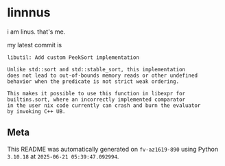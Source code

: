 # linnnus

i am linus. that's me.

my latest commit is

```
libutil: Add custom PeekSort implementation

Unlike std::sort and std::stable_sort, this implementation
does not lead to out-of-bounds memory reads or other undefined
behavior when the predicate is not strict weak ordering.

This makes it possible to use this function in libexpr for
builtins.sort, where an incorrectly implemented comparator
in the user nix code currently can crash and burn the evaluator
by invoking C++ UB.
```

## Meta

This README was automatically generated on `fv-az1619-890` using Python
`3.10.18` at `2025-06-21 05:39:47.092994`.
